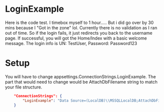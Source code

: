 # LoginExample
<p>
Here is the code test. I timebox myself to 1 hour..... But i did go over by 30 mins because I "Got in the zone" lol. Currently there is no validation as I ran out of time. So if the login fails, it just redirects you back to the username page. If successful, you will got the Home/Index with a basic welcome message. The login info is UN: TestUser, Password: Password123
</p>


# Setup
<p>
	You will have to change appsettings.ConnectionStrings.LoginExample. The part that would need to change would be AttachDbFilename string to match your file structure.
	
</p>

```json
	"ConnectionStrings": {
		"LoginExample": "Data Source=(LocalDB)\\MSSQLLocalDB;AttachDbFilename=G:\\git\\LoginExample\\LoginExample.Ui\\LoginExample.mdf;Integrated Security=True"
	} 
```

